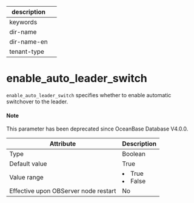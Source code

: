 | description ||
|---|---|
| keywords ||
| dir-name ||
| dir-name-en ||
| tenant-type ||

enable_auto_leader_switch
==============================================

`enable_auto_leader_switch` specifies whether to enable automatic switchover to the leader.


<main id="notice" type='explain'>
  <h4>Note</h4>
  <p>This parameter has been deprecated since OceanBase Database V4.0.0. </p>
</main>

| **Attribute** | **Description** |
|------------------|--------------------------------------------------------------------------------------------------------|
| Type | Boolean |
| Default value | True |
| Value range | </li><li> True   </li><li> False |
| Effective upon OBServer node restart | No |

